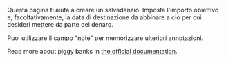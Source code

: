 Questa pagina ti aiuta a creare un salvadanaio. Imposta l'importo obiettivo e, facoltativamente, la data di destinazione da abbinare a ciò per cui desideri mettere da parte del denaro.

Puoi utilizzare il campo "note" per memorizzare ulteriori annotazioni.

Read more about piggy banks in [the official documentation](https://firefly-iii.readthedocs.io/en/latest/advanced/piggies.html).